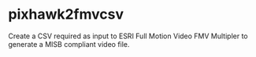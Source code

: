 # pixhawk2fmvcsv
Create a CSV required as input to ESRI Full Motion Video FMV Multipler to generate a MISB compliant video file.
